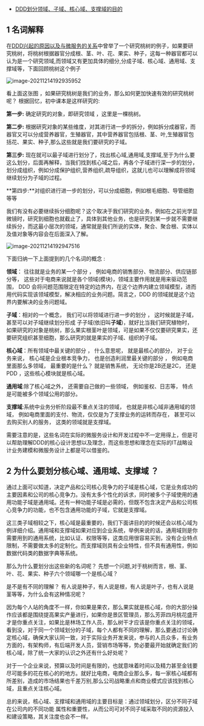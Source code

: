 - [DDD划分领域、子域、核心域、支撑域的目的](https://www.cnblogs.com/Courage129/p/14853600.html)

## 1 名词解释

在[DDD兴起的原因以及与微服务的关系](https://www.cnblogs.com/Courage129/p/14839544.html)中曾举了一个研究桃树的例子，如果要研究桃树，将桃树根据器官分成根、茎、叶、花、果实、种子，这每一种器官都可以认为是一个研究领域,而领域又有更加具体的细分,分成子域、核心域、通用域、支撑域等，下面回顾桃树这个例子

![image-20211214192935952](https://gitee.com/er-huomeng/img/raw/master/image-20211214192935952.png)

看上面这张图 ，如果研究桃树是我们的业务，那么如何更加快速有效的研究桃树呢？ 根据回忆，初中课本是这样研究的:

**第一步:** 确定研究的对象，即研究领域 ，这里是一棵桃树。

**第二步:** 根据研究对象的某些维度，对其进行进一步的拆分，例如拆分成器官，而器官又可以分成营养器官，生殖器官，其中营养器官包括根、茎、叶,生殖器官包括花、果实、种子,那么这些就是我们要研究的子域。

**第三步:** 现在就可以最子域进行划分了，找出核心域,通用域,支撑域,至于为什么要这么划分，后面再解释，当我们找到核心域之后，再各个子域进行深一步的划分，划分成组织，例如分成保护组织,营养组织,疏导组织，这就儿也可以理解成将领域继续划分为子域的过程。

**第四步:**对组织进行进一步的划分，可以分成细胞，例如根毛细胞、导管细胞等等

我们有没有必要继续拆分细胞呢？这个取决于我们研究的业务，例如在之前光学显微镜时，研究到细胞也就截止了，具体到其他业务，也是研究到某一步就不需要继续拆分，而这最小层次的领域，通常就是我们所说的实体，聚合、聚合根、实体以及值对象等内容会在后面深入了解。

![image-20211214192947516](https://gitee.com/er-huomeng/img/raw/master/image-20211214192947516.png)

下面归纳一下上面提到的几个名词的概念 :

**领域**： 往往就是业务的某一个部分 ， 例如电商的销售部分、物流部分、供应链部分等，  这些对于电商来说就是各个领域(模块)，领域主要作用就是用来驱动范围，  DDD  会将问题范围限定在特定的边界内，在这个边界内建立领域模型，进而用代码实现该领域模型，解决相应的业务问题。简言之，DDD  的领域就是这个边界内要解决的业务问题域。

**子域**：相对的一个概念， 我们可以将领域进行进一步的划分 ， 这时候就是子域， 甚至可以对子域继续划分形成 子子域(依旧叫**子域**)，就好比当我们研究植物时，如果研究的对象是桃树，那么果实根茎叶是领域，可是如果不仅仅要研究果实，还要研究组织甚至细胞，那么研究的就是果实的子域、组织的子域。

**核心域**：所有领域中最关键的部分 ， 什么意思呢， 就是最核心的部分， 对于业务来说，  核心域是企业根本竞争力， 也是创造利润里最关键的部分 ， 例如电商里面那么多领域， 最重要的是什么？ 就是销售系统， 无论你是2B还是2C，  还是PDD ，这些核心模块就是核心域。

**通用域**:除了核心域之外， 还需要自己做的一些领域， 例如鉴权、日志等， 特点是可能被多个领域公用的部分。

**支撑域**:系统中业务分析阶段最不重点关注的领域， 也就是非核心域非通用域的领域， 例如电商里面的支付、物流，仅仅是为了支撑业务的运转而存在， 甚至可以去购买别人的服务， 这类的领域就是支撑域。

需要注意的是，这些名词在实际的微服务设计和开发过程中不一定用得上，但是可以帮助理解DDD的核心设计思想以及理念，而这些思想和理念在实际的IT战略设计业务建模和微服务设计上都是可以借鉴的。

## 2 为什么要划分核心域、通用域、支撑域 ？

通过上面可以知道，决定产品和公司核心竞争力的子域是核心域，它是业务成功的主要因素和公司的核心竞争力。没有太多个性化的诉求，同时被多个子域使用的通用功能子域是通用域。还有一种功能子域是必需的，但既不包含决定产品和公司核心竞争力的功能，也不包含通用功能的子域，它就是支撑域。

这三类子域相较之下，核心域是最重要的，我们下面讲目的的时候还会以核心域为例详细介绍。通用域和支撑域如果对应到企业系统，举例来说的话，通用域则是你需要用到的通用系统，比如认证、权限等等，这类应用很容易买到，没有企业特点限制，不需要做太多的定制化。而支撑域则具有企业特性，但不具有通用性，例如数据代码类的数据字典等系统。

那么为什么要划分出这些新的名词呢？ 先想一个问题,对于桃树而言，根、茎、叶、花、果实、种子六个领域哪一个是核心域？

是不是有不同的理解？  有人说是种子，有人说是根，有人说是叶子，也有人说是茎等等，为什么会有这种情况呢？

因为每个人站的角度不一样，你如果是果农，那么果实就是核心域，你的大部分操作应该都是围绕提高果实产量进行，如果你是景区管理员，那么芳菲四月桃花盛开才是你重点关注，如果比是林场工作人员，那么树干才应该是你重点关注的领域，看到没，对于同一个领域划分的子域，每个人都有不同的理解，那么要通过讨论确定核心域，确保大家认同一致，对于实际业务开发来说，参与的人员众多，有业务方面的，有架构师，有后端开发人员，营销市场等等，势必要最开始就确定我们的核心域，除了统一大家的认识之外还有什么好处呢？

对于一个企业来说，预算以及时间是有限的，也就意味着时间以及精力甚至金钱要尽可能多的花在核心的的地方。就好比电商，电商企业那么多，每一家核心域都有所差别，造成的市场结果也千差万别,那么公司战略重点和商业模式应该找到核心域，且重点关注核心域。

总的来说，核心域、支撑域和通用域的主要目标是：通过领域划分，区分不同子域在公司内的不同功能
 属性和重要性，从而公司可对不同子域采取不同的资源投入和建设策略，其关注度也会不一样。